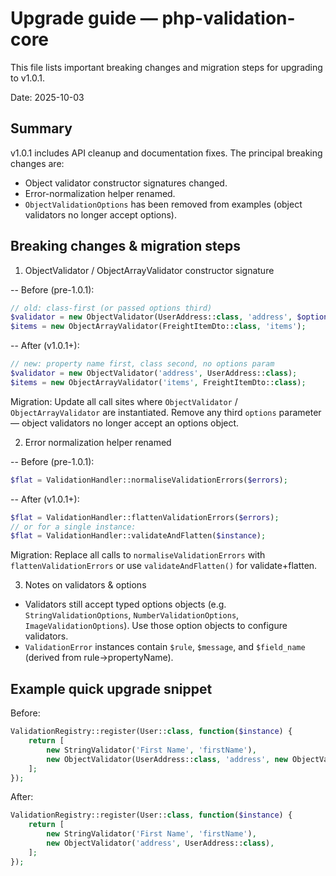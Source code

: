 # Upgrade guide — php-validation-core

This file lists important breaking changes and migration steps for upgrading to v1.0.1.

Date: 2025-10-03

## Summary

v1.0.1 includes API cleanup and documentation fixes. The principal breaking changes are:

- Object validator constructor signatures changed.
- Error-normalization helper renamed.
- `ObjectValidationOptions` has been removed from examples (object validators no longer accept options).

## Breaking changes & migration steps

1) ObjectValidator / ObjectArrayValidator constructor signature

-- Before (pre-1.0.1):

```php
// old: class-first (or passed options third)
$validator = new ObjectValidator(UserAddress::class, 'address', $options);
$items = new ObjectArrayValidator(FreightItemDto::class, 'items');
```

-- After (v1.0.1+):

```php
// new: property name first, class second, no options param
$validator = new ObjectValidator('address', UserAddress::class);
$items = new ObjectArrayValidator('items', FreightItemDto::class);
```

Migration: Update all call sites where `ObjectValidator` / `ObjectArrayValidator` are instantiated. Remove any third `options` parameter — object validators no longer accept an options object.

2) Error normalization helper renamed

-- Before (pre-1.0.1):

```php
$flat = ValidationHandler::normaliseValidationErrors($errors);
```

-- After (v1.0.1+):

```php
$flat = ValidationHandler::flattenValidationErrors($errors);
// or for a single instance:
$flat = ValidationHandler::validateAndFlatten($instance);
```

Migration: Replace all calls to `normaliseValidationErrors` with `flattenValidationErrors` or use `validateAndFlatten()` for validate+flatten.

3) Notes on validators & options

- Validators still accept typed options objects (e.g. `StringValidationOptions`, `NumberValidationOptions`, `ImageValidationOptions`). Use those option objects to configure validators.
- `ValidationError` instances contain `$rule`, `$message`, and `$field_name` (derived from rule->propertyName).

## Example quick upgrade snippet

Before:

```php
ValidationRegistry::register(User::class, function($instance) {
    return [
        new StringValidator('First Name', 'firstName'),
        new ObjectValidator(UserAddress::class, 'address', new ObjectValidationOptions()),
    ];
});
```

After:

```php
ValidationRegistry::register(User::class, function($instance) {
    return [
        new StringValidator('First Name', 'firstName'),
        new ObjectValidator('address', UserAddress::class),
    ];
});
```